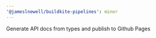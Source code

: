 ```yaml
---
'@jameslnewell/buildkite-pipelines': minor
---
```


Generate API docs from types and publish to Github Pages
